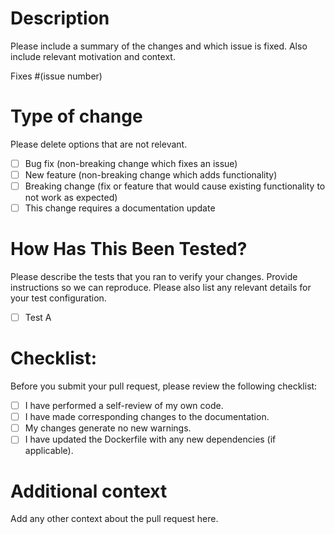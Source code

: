 # Description
Please include a summary of the changes and which issue is fixed. Also include relevant motivation and context. 

Fixes #(issue number)

# Type of change
Please delete options that are not relevant.

- [ ] Bug fix (non-breaking change which fixes an issue)
- [ ] New feature (non-breaking change which adds functionality)
- [ ] Breaking change (fix or feature that would cause existing functionality to not work as expected)
- [ ] This change requires a documentation update

# How Has This Been Tested?
Please describe the tests that you ran to verify your changes. Provide instructions so we can reproduce. 
Please also list any relevant details for your test configuration.

- [ ] Test A

# Checklist:
Before you submit your pull request, please review the following checklist:

- [ ] I have performed a self-review of my own code.
- [ ] I have made corresponding changes to the documentation.
- [ ] My changes generate no new warnings.
- [ ] I have updated the Dockerfile with any new dependencies (if applicable).

# Additional context
Add any other context about the pull request here.
